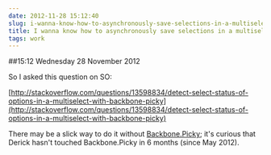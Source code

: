 ```yaml
---
date: 2012-11-28 15:12:40
slug: i-wanna-know-how-to-asynchronously-save-selections-in-a-multiselect-dropdown
title: I wanna know how to asynchronously save selections in a multiselect dropdown
tags: work
---
```


##15:12 Wednesday 28 November 2012

So I asked this question on SO:

[http://stackoverflow.com/questions/13598834/detect-select-status-of-options-in-a-multiselect-with-backbone-picky](http://stackoverflow.com/questions/13598834/detect-select-status-of-options-in-a-multiselect-with-backbone-picky)

There may be a slick way to do it without [Backbone.Picky](https://github.com/derickbailey/backbone.picky); it's curious that Derick hasn't touched Backbone.Picky in 6 months (since May 2012).
